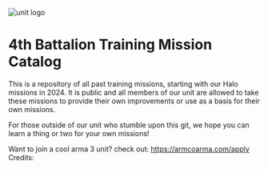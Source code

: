 ![unit logo](https://armcoarma.com/img/logo.png)  
# 4th Battalion Training Mission Catalog

This is a repository of all past training missions, starting with our Halo missions in 2024. It is public and all members of our unit are allowed to take these missions to provide 
their own improvements or use as a basis for their own missions. 

For those outside of our unit who stumble upon this git, we hope you can learn a thing or two for your own missions!

Want to join a cool arma 3 unit? check out: https://armcoarma.com/apply
Credits:
